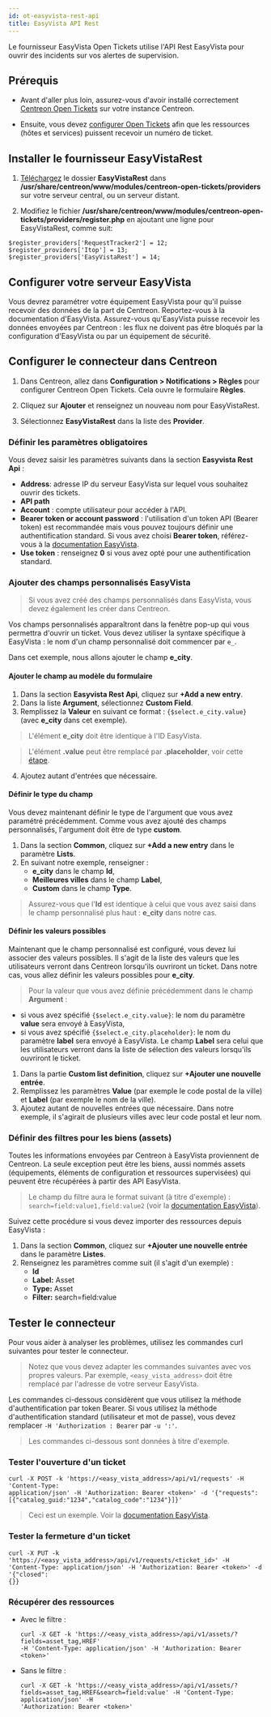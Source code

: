 ```yaml
---
id: ot-easyvista-rest-api
title: EasyVista API Rest
---
```


Le fournisseur EasyVista Open Tickets utilise l'API Rest EasyVista pour ouvrir des incidents sur vos alertes de supervision.

## Prérequis

- Avant d'aller plus loin, assurez-vous d'avoir installé correctement [Centreon Open Tickets](https://docs.centreon.com/docs/alerts-notifications/ticketing-install/) sur votre instance Centreon.

- Ensuite, vous devez [configurer Open Tickets](../../alerts-notifications/ticketing.md#hosts--services) afin que les ressources (hôtes et services) puissent recevoir un numéro de ticket.

## Installer le fournisseur EasyVistaRest

1. [Téléchargez](https://share.centreon.com/s/qypnoTgYfxHejaS) le dossier **EasyVistaRest** dans **/usr/share/centreon/www/modules/centreon-open-tickets/providers** sur votre serveur central, ou un serveur distant.

2. Modifiez le fichier **/usr/share/centreon/www/modules/centreon-open-tickets/providers/register.php** en ajoutant une ligne pour EasyVistaRest, comme suit:

  ```shell
  $register_providers['RequestTracker2'] = 12;
  $register_providers['Itop'] = 13;
  $register_providers['EasyVistaRest'] = 14;
  ```

## Configurer votre serveur EasyVista

Vous devrez paramétrer votre équipement EasyVista pour qu'il puisse recevoir des données de la part de Centreon. Reportez-vous à la documentation d'EasyVista. Assurez-vous qu'EasyVista puisse recevoir les données envoyées par Centreon : les flux ne doivent pas être bloqués par la configuration d'EasyVista ou par un équipement de sécurité.

## Configurer le connecteur dans Centreon

1. Dans Centreon, allez dans **Configuration > Notifications > Règles** pour configurer Centreon Open Tickets. Cela ouvre le formulaire **Règles**.

2. Cliquez sur **Ajouter** et renseignez un nouveau nom pour EasyVistaRest.

3. Sélectionnez **EasyVistaRest** dans la liste des **Provider**.

### Définir les paramètres obligatoires

Vous devez saisir les paramètres suivants dans la section **Easyvista Rest Api** :

- **Address**: adresse IP du serveur EasyVista sur lequel vous souhaitez ouvrir des tickets.
- **API path**
- **Account** : compte utilisateur pour accéder à l'API.
- **Bearer token or account password** : l'utilisation d'un token API (Bearer token) est recommandée mais vous pouvez toujours définir une authentification standard. Si vous avez choisi **Bearer token**, référez-vous à la [documentation EasyVista](https://wiki.easyvista.com/xwiki/bin/view/Documentation/Integration/WebService%20REST/#HProcE9dures).
- **Use token** : renseignez **0** si vous avez opté pour une authentification standard.

### Ajouter des champs personnalisés EasyVista

> Si vous avez créé des champs personnalisés dans EasyVista, vous devez également les créer dans Centreon.

Vos champs personnalisés apparaîtront dans la fenêtre pop-up qui vous permettra d'ouvrir un ticket. Vous devez utiliser la syntaxe spécifique à EasyVista : le nom d'un champ personnalisé doit commencer par ``e_``.

Dans cet exemple, nous allons ajouter le champ **e_city**.

#### Ajouter le champ au modèle du formulaire

1. Dans la section **Easyvista Rest Api**, cliquez sur **+Add a new entry**.
2. Dans la liste **Argument**, sélectionnez **Custom Field**.
3. Remplissez la **Valeur** en suivant ce format : ``{$select.e_city.value}`` (avec **e_city** dans cet exemple).
  > L'élément **e_city** doit être identique à l'ID EasyVista.
  
  > L'élément **.value** peut être remplacé par **.placeholder**, voir cette [étape](#définir-les-valeurs-possibles).
4. Ajoutez autant d'entrées que nécessaire.

#### Définir le type du champ

Vous devez maintenant définir le type de l'argument que vous avez paramétré précédemment. Comme vous avez ajouté des champs personnalisés, l'argument doit être de type **custom**.

1. Dans la section **Common**, cliquez sur **+Add a new entry** dans le paramètre **Lists**.
2. En suivant notre exemple, renseigner :
   - **e_city** dans le champ **Id**,
   - **Meilleures villes** dans le champ **Label**,
   - **Custom** dans le champ **Type**.
  > Assurez-vous que l'**Id** est identique à celui que vous avez saisi dans le champ personnalisé plus haut : **e_city** dans notre cas.

#### Définir les valeurs possibles

Maintenant que le champ personnalisé est configuré, vous devez lui associer des valeurs possibles. Il s'agit de la liste des valeurs que les utilisateurs verront dans Centreon lorsqu'ils ouvriront un ticket. Dans notre cas, vous allez définir les valeurs possibles pour **e_city**.

> Pour la valeur que vous avez définie précédemment dans le champ **Argument** :
- si vous avez spécifié ``{$select.e_city.value}``: le nom du paramètre **value** sera envoyé à EasyVista,
- si vous avez spécifié ``{$select.e_city.placeholder}``: le nom du paramètre **label** sera envoyé à EasyVista. Le champ **Label** sera celui que les utilisateurs verront dans la liste de sélection des valeurs lorsqu'ils ouvriront le ticket.

1. Dans la partie **Custom list definition**, cliquez sur **+Ajouter une nouvelle entrée**.
2. Remplissez les paramètres **Value** (par exemple le code postal de la ville) et **Label** (par exemple le nom de la ville).
3. Ajoutez autant de nouvelles entrées que nécessaire. Dans notre exemple, il s'agirait de plusieurs villes avec leur code postal et leur nom.

### Définir des filtres pour les biens (assets)

Toutes les informations envoyées par Centreon à EasyVista proviennent de Centreon. La seule exception peut être les biens, aussi nommés assets (équipements, éléments de configuration et ressources supervisées) qui peuvent être récupérées à partir des API EasyVista.

> Le champ du filtre aura le format suivant (à titre d'exemple) : ``search=field:value1,field:value2`` (voir la [documentation EasyVista](https://wiki.easyvista.com/xwiki/bin/view/Documentation/Integration/WebService%20REST/REST%20API%20-%20See%20a%20list%20of%20assets/?language=fr)).

Suivez cette procédure si vous devez importer des ressources depuis EasyVista :

1. Dans la section **Common**, cliquez sur **+Ajouter une nouvelle entrée** dans le paramètre **Listes**.
2. Renseignez les paramètres comme suit (il s'agit d'un exemple) :
   - **Id**
   - **Label:** Asset
   - **Type:** Asset
   - **Filter:** search=field:value

## Tester le connecteur

Pour vous aider à analyser les problèmes, utilisez les commandes curl suivantes pour tester le connecteur.

> Notez que vous devez adapter les commandes suivantes avec vos propres valeurs. Par exemple, ``<easy_vista_address>`` doit être remplacé par l'adresse de votre serveur EasyVista.

Les commandes ci-dessous considèrent que vous utilisez la méthode d'authentification par token Bearer.
Si vous utilisez la méthode d'authentification standard (utilisateur et mot de passe), vous devez remplacer ``-H 'Authorization : Bearer`` par `-u ':'`.

> Les commandes ci-dessous sont données à titre d'exemple.

### Tester l'ouverture d'un ticket

```shell
curl -X POST -k 'https://<easy_vista_address>/api/v1/requests' -H 'Content-Type:
application/json' -H 'Authorization: Bearer <token>' -d '{"requests":
[{"catalog_guid:"1234","catalog_code":"1234"}]}'
```

> Ceci est un exemple. Voir la [documentation EasyVista](https://wiki.easyvista.com/xwiki/bin/view/Documentation/Integration/WebService%20REST/REST%20API%20-%20Create%20an%20incident-request/).

### Tester la fermeture d'un ticket

```shell
curl -X PUT -k 'https://<easy_vista_address>/api/v1/requests/<ticket_id>' -H
'Content-Type: application/json' -H 'Authorization: Bearer <token>' -d '{"closed":
{}}
```

### Récupérer des ressources

- Avec le filtre :

  ```shell
  curl -X GET -k 'https://<easy_vista_address>/api/v1/assets/?fields=asset_tag,HREF'
  -H 'Content-Type: application/json' -H 'Authorization: Bearer <token>'
  ```

- Sans le filtre :

  ```shell
  curl -X GET -k 'https://<easy_vista_address>/api/v1/assets/?
  fields=asset_tag,HREF&search=field:value' -H 'Content-Type: application/json' -H
  'Authorization: Bearer <token>'
  ```
